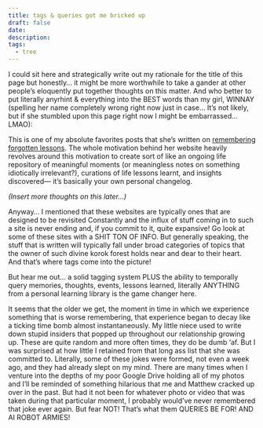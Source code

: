 ```yaml
---
title: tags & queries got me bricked up
draft: false
date:
description: 
tags:
  - tree
---
```

 
I could sit here and strategically write out my rationale for the title of this page but honestly… it might be more worthwhile to take a gander at other people’s eloquently put together thoughts on this matter. And who better to put literally anyrhint & everything into the BEST words than my girl, WINNAY (spelling her name completely wrong right now just in case… It’s not likely, but if she stumbled upon this page right now I might be embarrassed… LMAO):

This is one of my absolute favorites posts that she’s written on [remembering forgotten lessons](sort://winnielim.org/journal/remembering-forgotten-lessons-and-selves/). The whole motivation behind her website heavily revolves around this motivation to create sort of like an ongoing life repository of meaningful moments (or meaningless notes on something idiotically irrelevant?), curations of life lessons learnt, and insights discovered— it’s basically your own personal changelog. 

*(Insert more thoughts on this later…)*

Anyway… I mentioned that these websites are typically ones that are designed to be revisited Constantly and the influx of stuff coming in to such a site is never ending and, if you commit to it, quite expansive! Go look at some of these sites with a SHIT TON OF INFO. But generally speaking, the stuff that is written will typically fall under broad categories of topics that the owner of such divine korok forest holds near and dear to their heart. And that’s where tags come into the picture!  

But hear me out… a solid tagging system PLUS the ability to temporally query memories, thoughts, events, lessons learned, literally ANYTHING from a personal learning library is the game changer here. 

It seems that the older we get, the moment in time in which we experience something that is worse remembering, that experience began to decay like a ticking time bomb almost instantaneously. My little niece used to write down stupid insiders that popped up throughout our relationship growing up. These are quite random and more often times, they do be dumb ‘af. But I was surprised at how little I retained from that long ass list that she was committed to. Literally, some of these jokes were formed, not even a week ago, and they had already slept on my mind. There are many times when I venture into the depths of my poor Google Drive holding all of my photos and I’ll be reminded of something hilarious that me and Matthew cracked up over in the past. But had it not been for whatever photo or video that was taken during that particular moment, I probably would’ve never remembered that joke ever again. 
But fear NOT! That’s what them QUERIES BE FOR! AND AI ROBOT ARMIES!